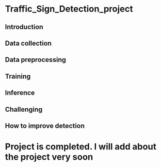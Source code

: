 Traffic_Sign_Detection_project
===============================

## Introduction

## Data collection

## Data preprocessing

## Training 

## Inference

## Challenging

## How to improve detection



# Project is completed. I will add about the project very soon
